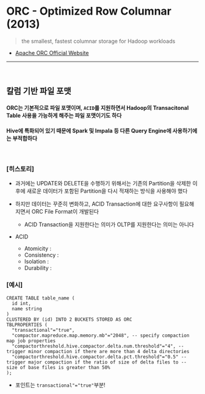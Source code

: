 # ORC - Optimized Row Columnar (2013)
> the smallest, fastest columnar storage for Hadoop workloads
* [Apache ORC Official Website](https://orc.apache.org)

<hr>
<br>

## 칼럼 기반 파일 포맷
#### ORC는 기본적으로 파일 포맷이며, `ACID`를 지원하면서 Hadoop의 Transacitonal Table 사용을 가능하게 해주는 파일 포맷이기도 하다
#### Hive에 특화되어 있기 때문에 Spark 및 Impala 등 다른 Query Engine에 사용하기에는 부적합하다

<br>

### [히스토리]
* 과거에는 UPDATE와 DELETE을 수행하기 위해서는 기존의 Partition을 삭제한 이후에 새로운 데이터가 포함된 Partition을 다시 적재하는 방식을 사용해야 했다
* 하지만 데이터는 꾸준히 변화하고, ACID Transaction에 대한 요구사항이 필요해지면서 ORC File Format이 개발된다
  * ACID Transaction을 지원한다는 의미가 OLTP를 지원한다는 의미는 아니다

* ACID
  * Atomicity   : 
  * Consistency : 
  * Isolation   : 
  * Durability  : 

### [예시]
```hiveql
CREATE TABLE table_name ( 
  id int, 
  name string 
) 
CLUSTERED BY (id) INTO 2 BUCKETS STORED AS ORC 
TBLPROPERTIES (
  "transactional"="true", 
  "compactor.mapreduce.map.memory.mb"="2048", -- specify compaction map job properties 
  "compactorthreshold.hive.compactor.delta.num.threshold"="4", -- trigger minor compaction if there are more than 4 delta directories    
  "compactorthreshold.hive.compactor.delta.pct.threshold"="0.5" -- trigger major compaction if the ratio of size of delta files to -- size of base files is greater than 50% 
);
```
* 포인트는 `transactional"="true"`부분!
